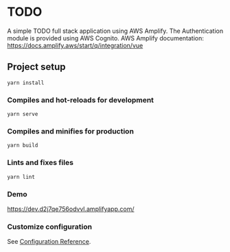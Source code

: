 # TODO

A simple TODO full stack application using AWS Amplify. The Authentication module is provided using AWS Cognito. 
AWS Amplify documentation: https://docs.amplify.aws/start/q/integration/vue 

## Project setup
```
yarn install
```

### Compiles and hot-reloads for development
```
yarn serve
```

### Compiles and minifies for production
```
yarn build
```

### Lints and fixes files
```
yarn lint
```
### Demo
https://dev.d2j7qe756odvvl.amplifyapp.com/ 

### Customize configuration
See [Configuration Reference](https://cli.vuejs.org/config/).

